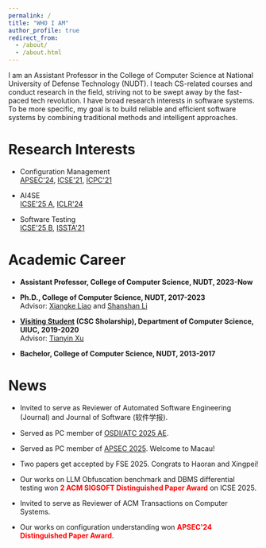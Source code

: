 ```yaml
---
permalink: /
title: "WHO I AM"
author_profile: true
redirect_from: 
  - /about/
  - /about.html
---
```


I am an Assistant Professor in the College of Computer Science at National University of Defense Technology (NUDT). I teach CS-related courses and conduct research in the field, striving not to be swept away by the fast-paced tech revolution. I have broad research interests in software systems. To be more specific, my goal is to build reliable and efficient software systems by combining traditional methods and intelligent approaches. 

Research Interests
======
* Configuration Management     
[APSEC'24](/papers/APSEC24.pdf), [ICSE'21](https://arxiv.org/pdf/2102.07052), [ICPC'21](https://arxiv.org/pdf/2103.11561)

* AI4SE  
[ICSE'25 A](https://arxiv.org/pdf/2412.08109), [ICLR'24](https://arxiv.org/pdf/2309.16298) 

* Software Testing   
[ICSE'25 B](/papers/ICSE25B.pdf), [ISSTA'21](https://drive.google.com/file/d/1rGm5U5JLvpjkC-hLxOdOO5i2OqOnsg39/view?pli=1)


Academic Career
======
* **Assistant Professor, College of Computer Science, NUDT, 2023-Now**   

* **Ph.D., College of Computer Science, NUDT, 2017-2023**   
Advisor: [Xiangke Liao](https://www.researchgate.net/profile/Xiang-Ke-Liao) and [Shanshan Li](https://leopard-lab.github.io/)

* **[Visiting Student](/images/misc/UIUC2020.jpg) (CSC Sholarship), Department of Computer Science, UIUC, 2019-2020**   
Advisor: [Tianyin Xu](https://tianyin.github.io/)

* **Bachelor, College of Computer Science, NUDT, 2013-2017**   


News
======
* Invited to serve as Reviewer of Automated Software Engineering (Journal) and Journal of Software (软件学报).   

* Served as PC member of [OSDI/ATC 2025 AE](https://www.usenix.org/conference/osdi25/call-for-artifacts).

* Served as PC member of [APSEC 2025](https://conf.researchr.org/home/apsec-2025). Welcome to Macau!

* Two papers get accepted by FSE 2025. Congrats to Haoran and Xingpei!

* Our works on LLM Obfuscation benchmark and DBMS differential testing won **<font color="red">2 ACM SIGSOFT Distinguished Paper Award</font>** on ICSE 2025.

* Invited to serve as Reviewer of ACM Transactions on Computer Systems.

* Our works on configuration understanding won **<font color="red">APSEC'24 Distinguished Paper Award</font>**. 

